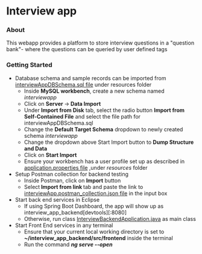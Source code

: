 # Interview app
<h3>About</h3>
This webapp provides a platform to store interview questions in a "question bank"- where the questions can be queried by user defined tags

<h3>Getting Started</h3>
<ul>
<li>Database schema and sample records can be imported from <a href="src/main/resources/interviewAppDBSchema.sql">interviewAppDBSchema.sql file</a> under resources folder
  <ul>
    <li>Inside <b>MySQL workbench</b>, create a new schema named <i>interviewapp</i></li>
    <li>Click on <b>Server </b>-><b> Data Import</b></li>
    <li>Under <b>Import from Disk</b> tab, select the radio button <b>Import from Self-Contained File</b> and select the file path for interviewAppDBSchema.sql</li>
    <li>Change the <b>Default Target Schema</b> dropdown to newly created schema <i>interviewapp</i></li>
    <li>Change the dropdown above Start Import button to <b>Dump Structure and Data</b></li>
    <li>Click on <b>Start Import</b></li>
    <li>Ensure your workbench has a user profile set up as described in <a href="src/main/resources/application.properties">application.properties file</a> ,under <i>resources</i> folder
  </ul>
</li>
<li>Setup Postman collection for backend testing
  <ul>
  <li>Inside Postman, click on <b>Import</b> button
  </li>
    <li>Select<b> Import from link </b> tab and paste the link to <a href="src/main/resources/interviewApp.postman_collection.json">interviewApp.postman_collection.json file</a> in the input box 
  </li>
  </ul>
</li>
<li>Start back end services in Eclipse
  <ul>
    <li>If using Spring Boot Dashboard, the app will show up as interview_app_backend[devtools][:8080]</li>
    <li>Otherwise, run class <a href="src/main/java/com/accenture/inteview/InterviewBackendApplication.java">InterviewBackendApplication.java</a> as main class</li>
  </ul>
</li>
<li>Start Front End services in any terminal
  <ul>
    <li>Ensure that your current local working directory is set to <b>~/interview_app_backend/src/frontend</b> inside the terminal
    </li>
    <li>Run the command <b><i>ng serve --open</b></i>
    </li>
  </ul>
</li>

</ul>
